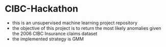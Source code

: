 # CIBC-Hackathon
- this is an unsupervised machine learning project repository
- the objective of this project is to return the most likely anomalies given the 2006 CIBC Insurance claims dataset
- the implemented strategy is GMM
